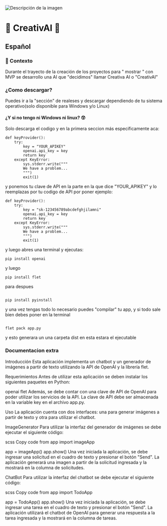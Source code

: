 <img src="https://img.shields.io/badge/Current%20Version-V0.1.0-green" alt="Descripción de la imagen">

# 🤖 CreativAI 🤖

## Español
### 🧐 Contexto
Durante el trayecto de la creación de los proyectos para " mostrar " con MVP se desarrollo una AI que "decidimos" llamar Creativa AI o "CreativAI"
### ¿Como descargar?
Puedes ir a la "sección" de realeses y descargar dependiendo de tu sistema operativo(solo disponible para Windows y/o Linux)
#### ¿Y si no tengo ni Windows ni linux? 😲
Solo descarga el codigo y en la primera seccion más especificamente aca:

```
def keyProvider():
    try:
        key = "YOUR_APIKEY"
        openai.api_key = key
        return key
    except KeyError:
        sys.stderr.write("""
        We have a problem...
        """)
        exit(1)
```

y ponemos tu clave de API en la parte en la que dice "YOUR_APIKEY" y lo reemplazas por tu codigo de API por poner ejemplo:


```
def keyProvider():
    try:
        key = "sk-123456789abcdefghjilamni"
        openai.api_key = key
        return key
    except KeyError:
        sys.stderr.write("""
        We have a problem...
        """)
        exit(1)
```

y luego abres una terminal y ejecutas:


```
pip install openai

```

y luego


```
pip install flet

```

para despues 

```

pip install pyinstall

```

y una vez tengas todo lo necesario puedes "compilar" tu app, y si todo sale bien debes poner en la terminal


```

flet pack app.py

```
y esto generara un una carpeta dist en esta estara el ejecutable

### Documentacion extra

Introducción
Esta aplicación implementa un chatbot y un generador de imágenes a partir de texto utilizando la API de OpenAI y la librería flet.

Requerimientos
Antes de utilizar esta aplicación se deben instalar los siguientes paquetes en Python:

openai
flet
Además, se debe contar con una clave de API de OpenAI para poder utilizar los servicios de la API. La clave de API debe ser almacenada en la variable key en el archivo app.py.

Uso
La aplicación cuenta con dos interfaces: una para generar imágenes a partir de texto y otra para utilizar el chatbot.

ImageGenerator
Para utilizar la interfaz del generador de imágenes se debe ejecutar el siguiente código:

scss
Copy code
from app import imageApp

app = imageApp()
app.show()
Una vez iniciada la aplicación, se debe ingresar una solicitud en el cuadro de texto y presionar el botón "Send". La aplicación generará una imagen a partir de la solicitud ingresada y la mostrará en la columna de solicitudes.

ChatBot
Para utilizar la interfaz del chatbot se debe ejecutar el siguiente código:

scss
Copy code
from app import TodoApp

app = TodoApp()
app.show()
Una vez iniciada la aplicación, se debe ingresar una tarea en el cuadro de texto y presionar el botón "Send". La aplicación utilizará el chatbot de OpenAI para generar una respuesta a la tarea ingresada y la mostrará en la columna de tareas.



